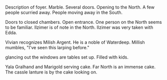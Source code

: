 Description of foyer. Marble.  Several doors. Opening to the North. A few people scurried away.  People moving away in the South. 

Doors to closed chambers.  Open entrance.  One person on the North seems to be familiar. Ilzimer is of note in the North.  Ilzimer was very taken with Edda.

Vivian recognizes Milish Argent.  He is a noble of Waterdeep.
Millish mumbles, "I've seen this larping before."

glancing out the windows are tables set up.  Filled with kids. 

Yala Gralhand and Marigold serving cake.  Far North is an immense cake.  The cassle lanture is by the cake looking on.